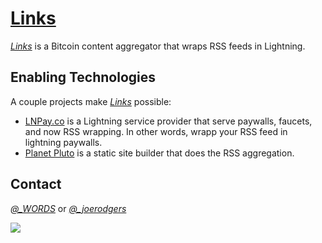 # [Links](https://bitcoinwords.github.io/links/docs/planet.news.html)
*[Links](https://bitcoinwords.github.io/links/docs/planet.news.html)* is a Bitcoin content aggregator that wraps RSS feeds in Lightning.

## Enabling Technologies
A couple projects make *[Links](https://bitcoinwords.github.io/links/docs/planet.news.html)* possible:
* [LNPay.co](https://lnpay.co/) is a Lightning service provider that serve paywalls, faucets, and now RSS wrapping. In other words, wrapp your RSS feed in lightning paywalls. 
* [Planet Pluto](https://github.com/feedreader) is a static site builder that does the RSS aggregation. 

## Contact
*[@_WORDS](https://twitter.com/_bitcoinwords)* or *[@_joerodgers](https://twitter.com/_joerodgers)*

[![](https://badgen.net/badge/Built%20with/❤️%20by%20Joe/F96854)](https://twitter.com/_joerodgers)
